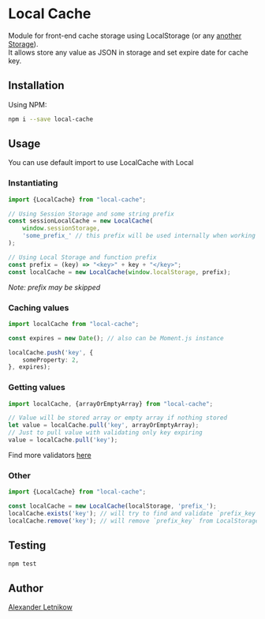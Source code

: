 # Local Cache
Module for front-end cache storage using LocalStorage (or any [another Storage](https://developer.mozilla.org/ru/docs/Web/API/Storage)).  
It allows store any value as JSON in storage and set expire date for cache key.


## Installation
Using NPM:

```bash
npm i --save local-cache
```

## Usage
You can use default import to use LocalCache with Local

### Instantiating
```typescript
import {LocalCache} from "local-cache";

// Using Session Storage and some string prefix
const sessionLocalCache = new LocalCache(
    window.sessionStorage,
    'some_prefix_' // this prefix will be used internally when working with storage
);

// Using Local Storage and function prefix
const prefix = (key) => "<key>" + key + "</key>";
const localCache = new LocalCache(window.localStorage, prefix);
```
*Note: prefix may be skipped*

### Caching values
```typescript
import localCache from "local-cache";

const expires = new Date(); // also can be Moment.js instance

localCache.push('key', {
    someProperty: 2,
}, expires);
```
### Getting values
```typescript
import localCache, {arrayOrEmptyArray} from "local-cache";

// Value will be stored array or empty array if nothing stored
let value = localCache.pull('key', arrayOrEmptyArray);
// Just to pull value with validating only key expiring
value = localCache.pull('key');
```
Find more validators [here](./src/validators.ts)

### Other

```typescript
import {LocalCache} from "local-cache";

const localCache = new LocalCache(localStorage, 'prefix_');
localCache.exists('key'); // will try to find and validate `prefix_key` in LocalStorage
localCache.remove('key'); // will remove `prefix_key` from LocalStorage
``` 

## Testing
```bash
npm test
```

## Author
[Alexander <horat1us> Letnikow](mailto:reclamme@gmail.com)